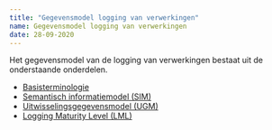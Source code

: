 ```yaml
---
title: "Gegevensmodel logging van verwerkingen"
name: Gegevensmodel logging van verwerkingen
date: 28-09-2020
---
```


Het gegevensmodel van de logging van verwerkingen bestaat uit de onderstaande onderdelen.

- [Basisterminologie](./basisterminologie/readme.md)
- [Semantisch informatiemodel (SIM)](./semantisch_informatiemodel/readme.md)
- [Uitwisselingsgegevensmodel (UGM)](./uitwisselingsgegevensmodel/readme.md)
- [Logging Maturity Level (LML)](./logging_maturity_level/readme.md)

